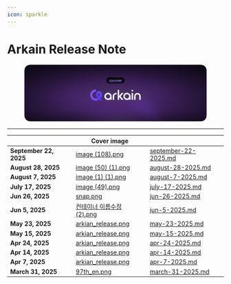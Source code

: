 ```yaml
---
icon: sparkle
---
```


# Arkain Release Note

<figure><img src="../../.gitbook/assets/arkian_release.png" alt=""><figcaption></figcaption></figure>

***

<table data-card-size="large" data-view="cards"><thead><tr><th></th><th data-hidden data-card-cover data-type="image">Cover image</th><th data-hidden data-card-target data-type="content-ref"></th></tr></thead><tbody><tr><td><strong>September 22, 2025</strong></td><td><a href="../../.gitbook/assets/image (108).png">image (108).png</a></td><td><a href="september-22-2025.md">september-22-2025.md</a></td></tr><tr><td><strong>August 28, 2025</strong></td><td><a href="../../.gitbook/assets/image (50) (1).png">image (50) (1).png</a></td><td><a href="august-28-2025.md">august-28-2025.md</a></td></tr><tr><td><strong>August 7, 2025</strong></td><td><a href="../../.gitbook/assets/image (1) (1).png">image (1) (1).png</a></td><td><a href="august-7-2025.md">august-7-2025.md</a></td></tr><tr><td><strong>July 17, 2025</strong></td><td><a href="../../.gitbook/assets/image (49).png">image (49).png</a></td><td><a href="july-17-2025.md">july-17-2025.md</a></td></tr><tr><td><strong>Jun 26, 2025</strong></td><td><a href="../../.gitbook/assets/snap.png">snap.png</a></td><td><a href="jun-26-2025.md">jun-26-2025.md</a></td></tr><tr><td><strong>Jun 5, 2025</strong></td><td><a href="../../.gitbook/assets/컨테이너 이름수정 (2).png">컨테이너 이름수정 (2).png</a></td><td><a href="jun-5-2025.md">jun-5-2025.md</a></td></tr><tr><td><strong>May 23, 2025</strong></td><td><a href="../../.gitbook/assets/arkian_release.png">arkian_release.png</a></td><td><a href="may-23-2025.md">may-23-2025.md</a></td></tr><tr><td><strong>May 15, 2025</strong></td><td><a href="../../.gitbook/assets/arkian_release.png">arkian_release.png</a></td><td><a href="may-15-2025.md">may-15-2025.md</a></td></tr><tr><td><strong>Apr 24, 2025</strong></td><td><a href="../../.gitbook/assets/arkian_release.png">arkian_release.png</a></td><td><a href="apr-24-2025.md">apr-24-2025.md</a></td></tr><tr><td><strong>Apr 14, 2025</strong></td><td><a href="../../.gitbook/assets/arkian_release.png">arkian_release.png</a></td><td><a href="apr-14-2025.md">apr-14-2025.md</a></td></tr><tr><td><strong>Apr 7, 2025</strong></td><td><a href="../../.gitbook/assets/arkian_release.png">arkian_release.png</a></td><td><a href="apr-7-2025.md">apr-7-2025.md</a></td></tr><tr><td><strong>March 31, 2025</strong></td><td><a href="../../.gitbook/assets/97th_en.png">97th_en.png</a></td><td><a href="march-31-2025.md">march-31-2025.md</a></td></tr></tbody></table>

